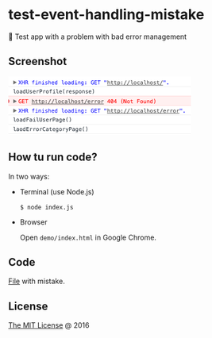 # test-event-handling-mistake

📒 Test app with a problem with bad error management

## Screenshot

![](./screenshot.png)

## How tu run code?

In two ways:

* Terminal (use Node.js)

    ```
    $ node index.js
    ```

* Browser

    Open `demo/index.html` in Google Chrome.

## Code

[File](./index.js) with mistake.

## License 

[The MIT License](http://piecioshka.mit-license.org) @ 2016
